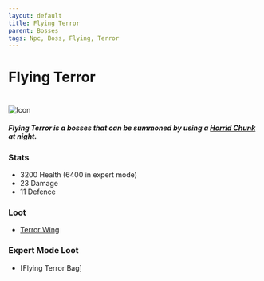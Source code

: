 ```yaml
---
layout: default
title: Flying Terror
parent: Bosses
tags: Npc, Boss, Flying, Terror
---
```


# Flying Terror
#
![Icon](https://ricklugtigheid.github.io/SupernovaMod/assets/images/boss_flying_terror.png)

##### Flying Terror is a bosses that can be summoned by using a [Horrid Chunk](https://ricklugtigheid.github.io/SupernovaMod/docs/items/miscellaneous/horrid_chunk) at night.

### Stats
- 3200 Health (6400 in expert mode)
- 23 Damage
- 11 Defence

### Loot
- [Terror Wing](https://ricklugtigheid.github.io/SupernovaMod/docs/items/materials/terror_wing)

### Expert Mode Loot
- [Flying Terror Bag]